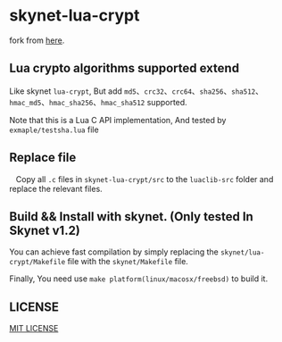 # skynet-lua-crypt

  fork from [here](https://github.com/CandyMi/core_framework).

## Lua crypto algorithms supported extend

  Like skynet `lua-crypt`, But add `md5`、`crc32`、`crc64`、`sha256`、`sha512`、`hmac_md5`、`hmac_sha256`、`hmac_sha512` supported.

  Note that this is a Lua C API implementation, And tested by `exmaple/testsha.lua` file

## Replace file

   Copy all `.c` files in `skynet-lua-crypt/src` to the `luaclib-src` folder and replace the relevant files.

## Build && Install with skynet. (Only tested In Skynet v1.2)

  You can achieve fast compilation by simply replacing the `skynet/lua-crypt/Makefile` file with the `skynet/Makefile` file.

  Finally, You need use `make platform(linux/macosx/freebsd)` to build it.

## LICENSE

  [MIT LICENSE](https://github.com/CandyMi/skynet-lua-crypt/blob/master/LICENSE)
